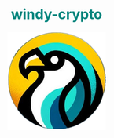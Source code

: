 <h1 align="center" style="color:rgb(0,133,125)">windy-crypto</h1>

<div style="text-align: center;"><img src="./attachments/md/logo_left.png" referrerpolicy="no-referrer" alt="logo"></div>